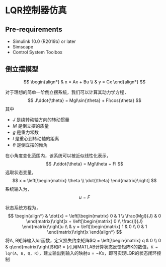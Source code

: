 # LQR控制器仿真



## Pre-requirements

* Simulink 10.0 (R2019b) or later
* Simscape
* Control System Toolbox



## 倒立摆模型

$$
\begin{align*}
& x = Ax + Bu \\
& y = Cx
\end{align*}
$$

对于理想的简单一阶倒立摆系统，我们可以计算其动力学方程，
$$
J\ddot{\theta} = Mgl\sin{\theta} + Fl\cos{\theta}
$$
其中

* $J$ 是绕转动轴方向的转动惯量
* $M$ 是倒立摆的质量
* $g$ 是重力常数
* $l$ 是重心到转动轴的距离
* $\theta$ 是倒立摆的倾角

在小角度变化范围内，该系统可以被近似线性化表示，
$$
J\ddot{\theta} = Mgl\theta + Fl
$$
选取状态变量，
$$
x = \left[\begin{matrix}
\theta \\
\dot{\theta}
\end{matrix}\right]
$$
系统输入为，
$$
u = F
$$


状态系统方程为，
$$
\begin{align*}
& \dot{x} = \left[\begin{matrix}
0 & 1 \\
\frac{Mgl}{J} & 0
\end{matrix}\right]x + \left[\begin{matrix}
0 \\
\frac{l}{J}
\end{matrix}\right]u \\
& y = \left[\begin{matrix}
1 & 0 \\
0 & 1
\end{matrix}\right]x
\end{align*}
$$
将A, B矩阵输入lqr函数，定义损失约束矩阵$Q = \left[\begin{matrix} q & 0 \\ 0 & q\end{matrix}\right]$和$R = \left[ r \right]$,用MATLAB计算状态反馈矩阵K的数值，`K = lqr(A, B, Q, R)`，建立输出到输入的映射$u = -Kx$，即可实现LQR的状态闭环控制

